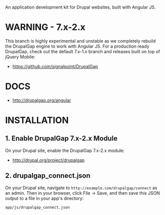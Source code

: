 An application development kit for Drupal websites, built with Angular JS.

# WARNING - 7.x-2.x

This branch is highly experimental and unstable as we completely rebuild the
DrupalGap engine to work with Angular JS. For a production ready DrupalGap,
check out the default 7.x-1.x branch and releases built on top of jQuery Mobile:

 - https://github.com/signalpoint/DrupalGap

# DOCS

 - http://drupalgap.org/angular

# INSTALLATION

## 1. Enable DrupalGap 7.x-2.x Module

On your Drupal site, enable the DrupalGap 7.x-2.x module:

 - http://drupal.org/project/drupalgap

## 2. drupalgap_connect.json

On your Drupal site, navigate to `http://example.com/drupalgap/connect` as an
admin. Then in your browser, click File -> Save, and then save this JSON output
to a file in your app's directory:

```
app/js/drupalgap_connect.json
```

